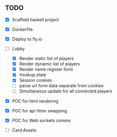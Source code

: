  ## TODO
- [x] Scaffold haskell project
- [x] Dockerfile
- [x] Deploy to fly.io
- [ ] Lobby
    - [x] Render static list of players
    - [x] Render dynamic list of players
    - [x] Render name register form
    - [x] Hookup state
    - [x] Session cookies
    - [ ] parse url form data separate from cookies
    - [ ] Simultaneous update for all connected players

 - [x] POC for html rendering
 - [x] POC for api htmx swapping
 - [x] POC for Web sockets comms

- [ ] Card Assets


